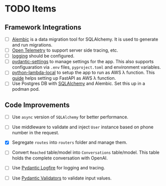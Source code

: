 # TODO Items

## Framework Integrations

* [ ] [Alembic](https://github.com/sqlalchemy/alembic) is a data migration tool for SQLAlchemy. It is used to generate and run migrations.
* [ ] [Open Telemetry](https://opentelemetry.io/docs/languages/python/) to support server side tracing, etc.
* [ ] [logging](https://docs.python.org/3/library/logging.html) should be configured.
* [ ] [pydantic-settings](https://docs.pydantic.dev/latest/concepts/pydantic_settings/) to manage settings for the app. This also supports configuaration via `.env` files, `pyproject.toml` and environment variables.
* [ ] [python-lambda-local](https://pypi.org/project/python-lambda-local/) to setup the app to run as AWS λ function. This [guide](https://www.deadbear.io/simple-serverless-fastapi-with-aws-lambda/) helps setting up FastAPI as AWS λ function.
* [ ] Use Postgres DB with [SQLAlchemy](https://docs.sqlalchemy.org/en/14/) and Alembic. Set this up in a podman pod.

## Code Improvements

* [ ] Use `async` version of `SQLAlchemy` for better performance.
* [ ] Use middleware to validate and inject `User` instance based on phone number in the request.
* [x] Segregate `routes` into `routers` folder and manage them.
* [ ] Convert `Reached` table/model into `Conversations` table/model. This table holds the complete conversation with OpenAI.
* [ ] Use [Pydantic Logfire](https://pydantic.dev/logfire) for logging and tracing.
* [ ] Use [Pydantic Validators](https://docs.pydantic.dev/latest/concepts/validators/) to validate input values.

